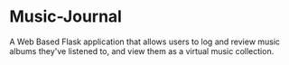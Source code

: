 # Music-Journal
A Web Based Flask application that allows users to log and review music albums they've listened to, and view them as a virtual music collection.
